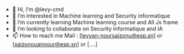 - 👋 Hi, I’m @levy-cmd
- 👀 I’m interested in Machine learning and Security informatique
- 🌱 I’m currently learning Machine learning course and All Js frame
- 💞️ I’m looking to collaborate on Security informatique and IA
- 📫 How to reach me Mail : [levyan-noursaizonu@esp.sn] or [saizonouannour@esp.sn] or [....]

<!---
levy-cmd/levy-cmd is a ✨ special ✨ repository because its `README.md` (this file) appears on your GitHub profile.
You can click the Preview link to take a look at your changes.
--->
